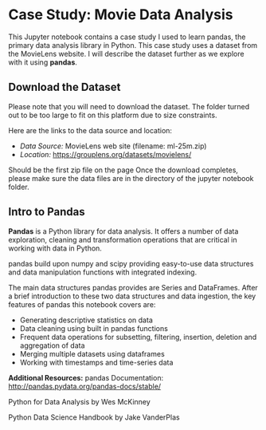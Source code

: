 
# Case Study: Movie Data Analysis
This Jupyter notebook contains a case study I used to learn pandas, the primary data analysis library in Python.
This case study uses a dataset from the MovieLens website. I will describe the dataset further as we explore with it using **pandas**.

## Download the Dataset
Please note that you will need to download the dataset. The folder turned out to be too large to fit on this platform due to size constraints.

Here are the links to the data source and location:
* *Data Source:* MovieLens web site (filename: ml-25m.zip)
* *Location:* https://grouplens.org/datasets/movielens/

Should be the first zip file on the page
Once the download completes, please make sure the data files are in the directory of the jupyter notebook folder.


## Intro to Pandas
**Pandas** is a Python library for data analysis. It offers a number of data exploration, cleaning and transformation operations that are critical in working with data in Python.

pandas build upon numpy and scipy providing easy-to-use data structures and data manipulation functions with integrated indexing.

The main data structures pandas provides are Series and DataFrames. After a brief introduction to these two data structures and data ingestion, the key features of pandas this notebook covers are:

* Generating descriptive statistics on data
* Data cleaning using built in pandas functions
* Frequent data operations for subsetting, filtering, insertion, deletion and aggregation of data
* Merging multiple datasets using dataframes
* Working with timestamps and time-series data


**Additional Resources:**
pandas Documentation: http://pandas.pydata.org/pandas-docs/stable/

Python for Data Analysis by Wes McKinney

Python Data Science Handbook by Jake VanderPlas

